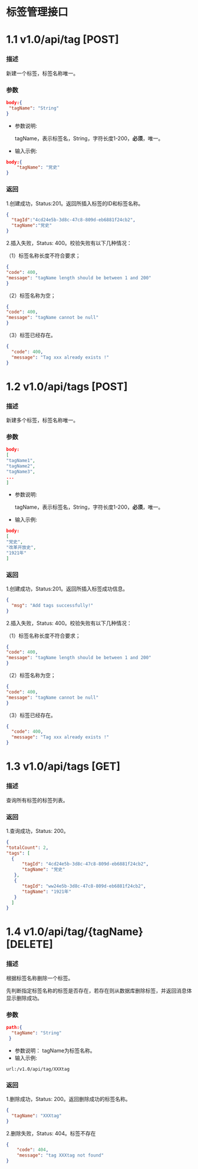 # 标签管理接口

# 1.1 v1.0/api/tag [POST]

### 描述

新建一个标签，标签名称唯一。

### 参数

```json
body:{  
 "tagName": "String"
}
```

- 参数说明:

  tagName，表示标签名，String，字符长度1-200，**必须**，唯一。

- 输入示例:


```json
body:{  
	"tagName": "党史"
}
```

  ### 返回

1.创建成功，Status:201。返回所插入标签的ID和标签名称。

  ```json
{
	"tagId":"4cd24e5b-3d8c-47c8-809d-eb6881f24cb2",
    "tagName":"党史"
}
  ```

2.插入失败，Status: 400。校验失败有以下几种情况：

（1）标签名称长度不符合要求；

  ```json
{
  "code": 400,
  "message": "tagName length should be between 1 and 200"
}
  ```

（2）标签名称为空；

  ```json
{
  "code": 400,
  "message": "tagName cannot be null"
}
  ```

（3）标签已经存在。

```json
{
  "code": 400,
  "message": "Tag xxx already exists !"
}
```

# 1.2 v1.0/api/tags [POST]

### 描述

新建多个标签，标签名称唯一。

### 参数

```json
body:
[
"tagName1",
"tagName2",
"tagName3",
...
]
```

- 参数说明:

  tagName，表示标签名，String，字符长度1-200，**必须**，唯一。

- 输入示例:


```json
body:
[
"党史",
"改革开放史",
"1921年"
]
```

  ### 返回

1.创建成功，Status:201。返回所插入标签成功信息。

  ```json
{
    "msg": "Add tags successfully!"
}
  ```

2.插入失败，Status: 400。校验失败有以下几种情况：

（1）标签名称长度不符合要求；

  ```json
{
  "code": 400,
  "message": "tagName length should be between 1 and 200"
}
  ```

（2）标签名称为空；

  ```json
{
  "code": 400,
  "message": "tagName cannot be null"
}
  ```

（3）标签已经存在。

```json
{
  "code": 400,
  "message": "Tag xxx already exists !"
}
```

# 1.3 v1.0/api/tags [GET]

### 描述

查询所有标签的标签列表。

###  返回

1.查询成功，Status: 200。

```json
{
"totalCount": 2,
"tags": [
  {
      "tagId": "4cd24e5b-3d8c-47c8-809d-eb6881f24cb2",
      "tagName": "党史"
   },
   { 
      "tagId": "ww24e5b-3d8c-47c8-809d-eb6881f24cb2",
      "tagName": "1921年"
   }
  ]
}
```

# 1.4 v1.0/api/tag/{tagName} [DELETE]

### 描述

根据标签名称删除一个标签。

先判断指定标签名称的标签是否存在，若存在则从数据库删除标签，并返回消息体显示删除成功。

### 参数

```json
path:{
  "tagName": "String"
 }
```

* 参数说明：
  tagName为标签名称。
* 输入示例:

```
url:/v1.0/api/tag/XXXtag
```

### 返回

1.删除成功，Status: 200。返回删除成功的标签名称。

```json
{
  "tagName": "XXXtag"
}
```

2.删除失败，Status: 404。标签不存在

```json
{
    "code": 404,
    "message": "tag XXXtag not found"
}
```

